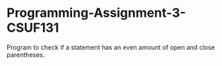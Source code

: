 # Programming-Assignment-3-CSUF131

Program to check if a statement has an even amount of open and close parentheses.
